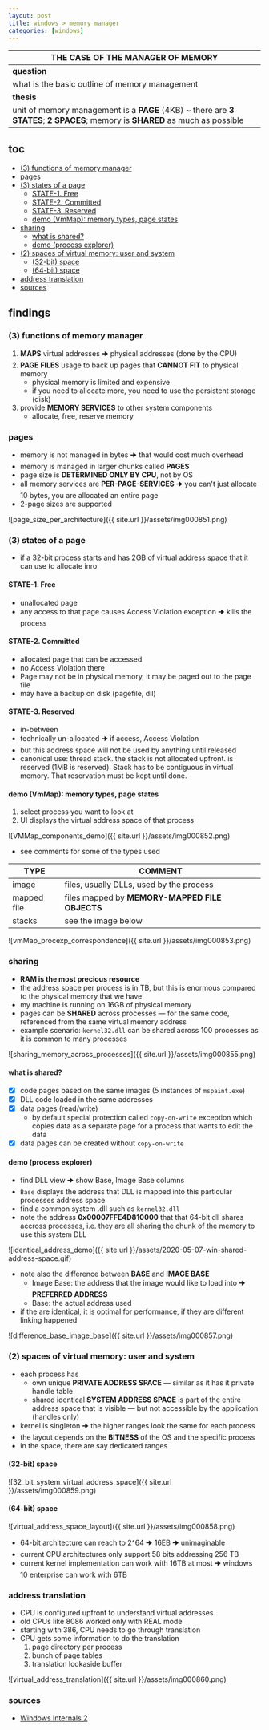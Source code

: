 ```yaml
---
layout: post
title: windows > memory manager
categories: [windows]
---
```


| **THE CASE OF THE MANAGER OF MEMORY**                                                                                          |
|--------------------------------------------------------------------------------------------------------------------------------|
| **question**                                                                                                                   |
| what is the basic outline of memory management                                                                                 |
| **thesis**                                                                                                                     |
| unit of memory management is a **PAGE** (4KB) ~ there are **3 STATES**; **2 SPACES**; memory is **SHARED** as much as possible |

## toc
<!-- TOC -->

- [(3) functions of memory manager](#3-functions-of-memory-manager)
- [pages](#pages)
- [(3) states of a page](#3-states-of-a-page)
    - [STATE-1. Free](#state-1-free)
    - [STATE-2. Committed](#state-2-committed)
    - [STATE-3. Reserved](#state-3-reserved)
    - [demo (VmMap): memory types, page states](#demo-vmmap-memory-types-page-states)
- [sharing](#sharing)
    - [what is shared?](#what-is-shared)
    - [demo (process explorer)](#demo-process-explorer)
- [(2) spaces of virtual memory: user and system](#2-spaces-of-virtual-memory-user-and-system)
    - [(32-bit) space](#32-bit-space)
    - [(64-bit) space](#64-bit-space)
- [address translation](#address-translation)
- [sources](#sources)

<!-- /TOC -->

## findings
### (3) functions of memory manager
1. **MAPS** virtual addresses 🠊 physical addresses (done by the CPU)
2. **PAGE FILES** usage to back up pages that **CANNOT FIT** to physical memory
    * physical memory is limited and expensive
    * if you need to allocate more, you need to use the persistent storage (disk)
3. provide **MEMORY SERVICES** to other system components
    * allocate, free, reserve memory

### pages
* memory is not managed in bytes 🠊 that would cost much overhead
* memory is managed in larger chunks called **PAGES**
* page size is **DETERMINED ONLY BY CPU**, not by OS
* all memory services are **PER-PAGE-SERVICES** 🠊 you can't just allocate 10 bytes, you are allocated an entire page
* 2-page sizes are supported

![page_size_per_architecture]({{ site.url }}/assets/img000851.png)

### (3) states of a page
* if a 32-bit process starts and has 2GB of virtual address space that it can use to allocate inro

#### STATE-1. Free
* unallocated page
* any access to that page causes Access Violation exception 🠊 kills the process

#### STATE-2. Committed
* allocated page that can be accessed
* no Access Violation there
* Page may not be in physical memory, it may be paged out to the page file
* may have a backup on disk (pagefile, dll)

#### STATE-3. Reserved
* in-between
* technically un-allocated 🠊 if access, Access Violation
* but this address space will not be used by anything until released
* canonical use: thread stack. the stack is not allocated upfront. is reserved (1MB is reserved). Stack has to be contiguous in virtual memory. That reservation must be kept until done. 

#### demo (VmMap): memory types, page states
1. select process you want to look at
2. UI displays the virtual address space of that process

![VMMap_components_demo]({{ site.url }}/assets/img000852.png)

* see comments for some of the types used

TYPE        | COMMENT
------------|-----------------------------------------------
image       | files, usually DLLs, used by the process
mapped file | files mapped by **MEMORY-MAPPED FILE OBJECTS**
stacks      | see the image below

![vmMap_procexp_correspondence]({{ site.url }}/assets/img000853.png)

### sharing
* **RAM is the most precious resource**
* the address space per process is in TB, but this is enormous compared to the physical memory that we have
* my machine is running on 16GB of physical memory
* pages can be **SHARED** across processes — for the same code, referenced from the same virtual memory address
* example scenario: `kernel32.dll` can be shared across 100 processes as it is common to many processes 

![sharing_memory_across_processes]({{ site.url }}/assets/img000855.png)

#### what is shared?
- [x] code pages based on the same images (5 instances of `mspaint.exe`)
- [x] DLL code loaded in the same addresses
- [x] data pages (read/write) 
    * by default special protection called `copy-on-write` exception which copies data as a separate page for a process that wants to edit the data
- [x] data pages can be created without `copy-on-write`

#### demo (process explorer)
* find DLL view 🠊 show Base, Image Base columns
* `Base` displays the address that DLL is mapped into this particular processes address space
* find a common system .dll such as `kernel32.dll` 
* note the address **0x00007FFE4D810000** that that 64-bit dll shares accross processes, i.e. they are all sharing the chunk of the memory to use this system DLL

![identical_address_demo]({{ site.url }}/assets/2020-05-07-win-shared-address-space.gif)

* note also the difference between **BASE** and **IMAGE BASE**
    * Image Base: the address that the image would like to load into 🠊 **PREFERRED ADDRESS**
    * Base: the actual address used 
* if the are identical, it is optimal for performance, if they are different linking happened

 ![difference_base_image_base]({{ site.url }}/assets/img000857.png)

### (2) spaces of virtual memory: user and system
* each process has
    * own unique **PRIVATE ADDRESS SPACE** — similar as it has it private handle table
    * shared identical **SYSTEM ADDRESS SPACE** is part of the entire address space that is visible — but not accessible by the application (handles only)
* kernel is singleton 🠊 the higher ranges look the same for each process
* the layout depends on the **BITNESS** of the OS and the specific process
* in the space, there are say dedicated ranges 

#### (32-bit) space

![32_bit_system_virtual_address_space]({{ site.url }}/assets/img000859.png)

#### (64-bit) space

![virtual_address_space_layout]({{ site.url }}/assets/img000858.png)

* 64-bit architecture can reach to 2^64 🠊 16EB 🠊 unimaginable
* current CPU architectures only support 58 bits addressing 256 TB
* current kernel implementation can work with 16TB at most 🠊 windows 10 enterprise can work with 6TB

### address translation
* CPU is configured upfront to understand virtual addresses
* old CPUs like 8086 worked only with REAL mode
* starting with 386, CPU needs to go through translation
* CPU gets some information to do the translation
    1. page directory per process 
    2. bunch of page tables
    3. translation lookaside buffer 

![virtual_address_translation]({{ site.url }}/assets/img000860.png)

### sources
* [Windows Internals 2](https://www.pluralsight.com/courses/windows-internals2)